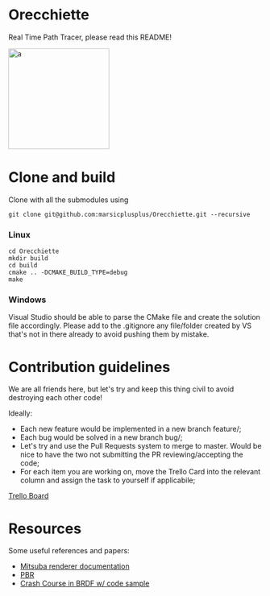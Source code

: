 # Orecchiette
Real Time Path Tracer, please read this README!

<img src="https://cdn.shopify.com/s/files/1/0507/3872/5039/products/orecchiette-italian-pasta-fresh-egg-amsterdam-pasta-gael-home-made-only-cheese-gluten-free_2048x2048.jpg" alt="a" width="200"/>

# Clone and build

Clone with all the submodules using 

`git clone git@github.com:marsicplusplus/Orecchiette.git --recursive`

### Linux

```
cd Orecchiette
mkdir build
cd build
cmake .. -DCMAKE_BUILD_TYPE=debug
make
```
### Windows
Visual Studio should be able to parse the CMake file and create the solution file accordingly.
Please add to the .gitignore any file/folder created by VS that's not in there already to avoid pushing them by mistake.

# Contribution guidelines

We are all friends here, but let's try and keep this thing civil to avoid destroying each other code!

Ideally:
- Each new feature would be implemented in a new branch feature/<name>;
- Each bug would be solved in a new branch bug/<name>;
- Let's try and use the Pull Requests system to merge to master. Would be nice to have the two not submitting the PR reviewing/accepting the code;
- For each item you are working on, move the Trello Card into the relevant column and assign the task to yourself if applicabile;
  
[Trello Board](https://trello.com/b/gVuxBGSr/orecchiette)

# Resources
Some useful references and papers:
- [Mitsuba renderer documentation](https://mitsuba2.readthedocs.io/en/latest/index.html)
- [PBR](https://pbr-book.org/3ed-2018/)
- [Crash Course in BRDF w/ code sample](https://github.com/boksajak/brdf)
